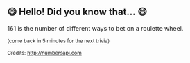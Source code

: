 ## 😄 Hello! Did you know that... 😄
161 is the number of different ways to bet on a roulette wheel.

<sup>(come back in 5 minutes for the next trivia)</sup>


<sup>Credits: http://numbersapi.com</sup>
